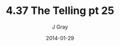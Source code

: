 ---
title: '4.37 The Telling pt 25'
alt: 'Mysteries of the Arcana'
date: '2014-01-29'
author: 'J Gray'
artist: 'Keira'
chapter: '4 In the Beginnings'
filler: false
---